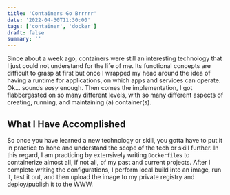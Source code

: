 ```yaml
---
title: 'Containers Go Brrrrr'
date: '2022-04-30T11:30:00'
tags: ['container', 'docker']
draft: false
summary: ''
---
```


Since about a week ago, containers were still an interesting technology that I just could not understand for the life of me. Its functional concepts are difficult to grasp at first but once I wrapped my head around the idea of having a runtime for applications, on which apps and services can operate. Ok... sounds _easy_ enough. Then comes the implementation, I got flabbergasted on so many different levels, with so many different aspects of creating, running, and maintaining (a) container(s).

## What I Have Accomplished

So once you have learned a new technology or skill, you gotta have to put it in practice to hone and understand the scope of the tech or skill further. In this regard, I am practicing by extensively writing `Dockerfile`s to containerize almost all, if not all, of my past and current projects. After I complete writing the configurations, I perform local build into an image, run it, test it out, and then upload the image to my private registry and deploy/publish it to the WWW.
